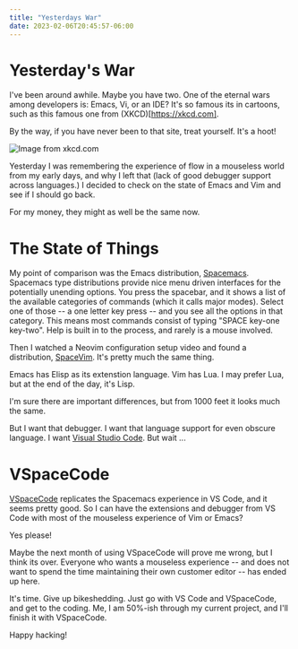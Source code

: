 ```yaml
---
title: "Yesterdays War"
date: 2023-02-06T20:45:57-06:00
---
```


# Yesterday's War

I've been around awhile. Maybe you have two. One of the eternal wars 
among developers is: Emacs, Vi, or an IDE? It's so famous its in cartoons,
such as this famous one from (XKCD)[https://xkcd.com].

By the way, if you have never been to that site, treat yourself. It's a hoot!

![Image from xkcd.com](https://imgs.xkcd.com/comics/real_programmers.png)

Yesterday I was remembering the experience of flow in a mouseless world from my early days, and why I left that (lack of good debugger support across languages.) I decided to check on the state of Emacs and Vim and see if I should go back.

For my money, they might as well be the same now.

# The State of Things

My point of comparison was the Emacs distribution, [Spacemacs](https://www.spacemacs.org). Spacemacs type distributions provide nice menu driven interfaces for the potentially unending options. You press the spacebar, and it shows a list of the available categories of commands (which it calls major modes). Select one of those -- a one letter key press -- and you see all the options in that category. This means most commands consist of typing "SPACE key-one key-two". Help is built in to the process, and rarely is a mouse involved.

Then I watched a Neovim configuration setup video and found a distribution, [SpaceVim](https://spacevim.org). It's pretty much the same thing.

Emacs has Elisp as its extenstion language. Vim has Lua. I may prefer Lua, but at the end of the day, it's Lisp.

I'm sure there are important differences, but from 1000 feet it looks much the same.

But I want that debugger. I want that language support for even obscure language. I want [Visual Studio Code](https://code.visualstudio.com). But wait ...

# VSpaceCode

[VSpaceCode](https://vspacecode.github.io) replicates the Spacemacs experience in VS Code, and it seems pretty good. So I can have the extensions and debugger from VS Code with most of the mouseless experience of Vim or Emacs? 

Yes please!

Maybe the next month of using VSpaceCode will prove me wrong, but I think its over. Everyone who wants a mouseless experience -- and does not want to spend the time maintaining their own customer editor -- has ended up here. 

It's time. Give up bikeshedding. Just go with VS Code and VSpaceCode, and get to the coding. Me, I am 50%-ish through my current project, and I'll finish it with VSpaceCode.

Happy hacking!
